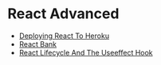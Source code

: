 # React Advanced

- [Deploying React To Heroku](deploying-react-to-heroku/README.md)
- [React Bank](react-bank/README.md)
- [React Lifecycle And The Useeffect Hook](react-lifecycle-and-the-useeffect-hook/README.md)